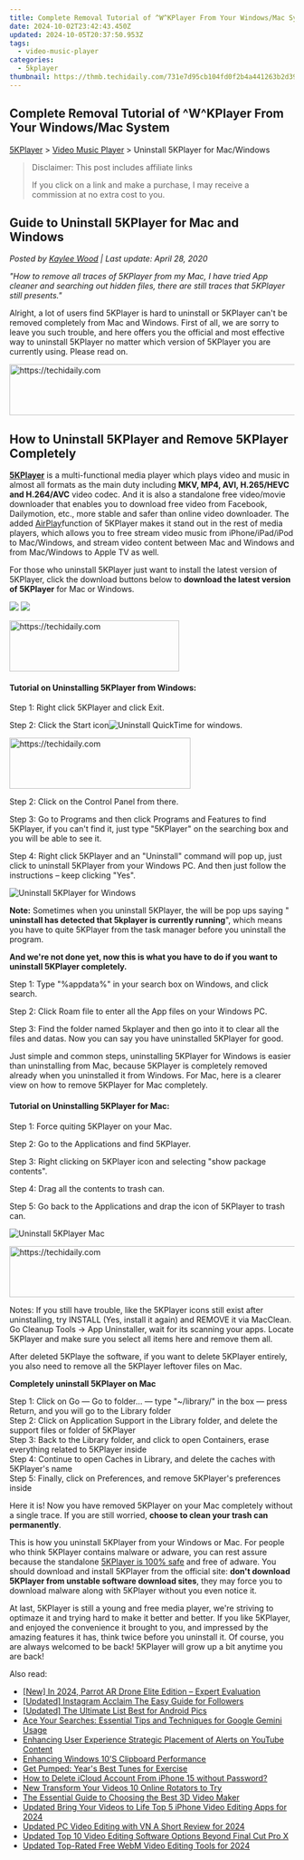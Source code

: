 ```yaml
---
title: Complete Removal Tutorial of ^W^KPlayer From Your Windows/Mac System
date: 2024-10-02T23:42:43.450Z
updated: 2024-10-05T20:37:50.953Z
tags:
  - video-music-player
categories:
  - 5kplayer
thumbnail: https://thmb.techidaily.com/731e7d95cb104fd0f2b4a441263b2d39fb916acbe1dcf99883081e6f54b5961f.jpg
---
```


## Complete Removal Tutorial of ^W^KPlayer From Your Windows/Mac System

[5KPlayer](https://tools.techidaily.com/5kplayer/products/) \> [Video Music Player](https://tools.techidaily.com/5kplayer/video-music-player/) \> Uninstall 5KPlayer for Mac/Windows

>  Disclaimer: This post includes affiliate links
>
>  If you click on a link and make a purchase, I may receive a commission at no extra cost to you.
>

## Guide to Uninstall 5KPlayer for Mac and Windows

 _Posted by [Kaylee Wood](https://www.quora.com/profile/Amanda-Hu-21) | Last update: April 28, 2020_

_"How to remove all traces of 5KPlayer from my Mac, I have tried App cleaner and searching out hidden files, there are still traces that 5KPlayer still presents."_ 

Alright, a lot of users find 5KPlayer is hard to uninstall or 5KPlayer can't be removed completely from Mac and Windows. First of all, we are sorry to leave you such trouble, and here offers you the official and most effective way to uninstall 5KPlayer no matter which version of 5KPlayer you are currently using. Please read on. 

<!-- affiliate ads begin -->
<a href="https://aligracehair.sjv.io/c/5597632/2027181/19272" target="_top" id="2027181">
  <img src="//a.impactradius-go.com/display-ad/19272-2027181" border="0" alt="https://techidaily.com" width="728" height="90"/>
</a>
<img height="0" width="0" src="https://aligracehair.sjv.io/i/5597632/2027181/19272" style="position:absolute;visibility:hidden;" border="0" />
<!-- affiliate ads end -->

## How to Uninstall 5KPlayer and Remove 5KPlayer Completely

[**5KPlayer**](https://tools.techidaily.com/5kplayer/products/) is a multi-functional media player which plays video and music in almost all formats as the main duty including **MKV, MP4, AVI, H.265/HEVC and H.264/AVC** video codec. And it is also a standalone free video/movie downloader that enables you to download free video from Facebook, Dailymotion, etc., more stable and safer than online video downloader. The added [AirPlay](https://tools.techidaily.com/5kplayer/airplay/)function of 5KPlayer makes it stand out in the rest of media players, which allows you to free stream video music from iPhone/iPad/iPod to Mac/Windows, and stream video content between Mac and Windows and from Mac/Windows to Apple TV as well. 

For those who uninstall 5KPlayer just want to install the latest version of 5KPlayer, click the download buttons below to **download the latest version of 5KPlayer** for Mac or Windows.

[![](https://www.5kplayer.com/video-music-player/../button/freedownwhitewin.png)](https://tools.techidaily.com/5kplayer/products/) [![](https://www.5kplayer.com/video-music-player/../button/freedownbackmac.png)](https://tools.techidaily.com/5kplayer/products/) 

<!-- affiliate ads begin -->
<a href="https://aligracehair.sjv.io/c/5597632/2027162/19272" target="_top" id="2027162">
  <img src="//a.impactradius-go.com/display-ad/19272-2027162" border="0" alt="https://techidaily.com" width="300" height="90"/>
</a>
<img height="0" width="0" src="https://aligracehair.sjv.io/i/5597632/2027162/19272" style="position:absolute;visibility:hidden;" border="0" />
<!-- affiliate ads end -->

#### **Tutorial on Uninstalling 5KPlayer from Windows:**

Step 1: Right click 5KPlayer and click Exit.

Step 2: Click the Start icon![Uninstall QuickTime for windows](https://www.5kplayer.com/video-music-player/img/unintall-quicktime-for-windows2.jpg).

<!-- affiliate ads begin -->
<a href="https://bluettius.sjv.io/c/5597632/2139109/17108" target="_top" id="2139109">
  <img src="//a.impactradius-go.com/display-ad/17108-2139109" border="0" alt="https://techidaily.com" width="320" height="90"/>
</a>
<img height="0" width="0" src="https://bluettius.sjv.io/i/5597632/2139109/17108" style="position:absolute;visibility:hidden;" border="0" />
<!-- affiliate ads end -->

Step 2: Click on the Control Panel from there. 

Step 3: Go to Programs and then click Programs and Features to find 5KPlayer, if you can't find it, just type "5KPlayer" on the searching box and you will be able to see it. 

Step 4: Right click 5KPlayer and an "Uninstall" command will pop up, just click to uninstall 5KPlayer from your Windows PC. And then just follow the instructions – keep clicking "Yes". 

![Uninstall 5KPlayer for Windows](https://www.5kplayer.com/video-music-player/img/uninstall-5kplayer-win.jpg) 

**Note:** Sometimes when you uninstall 5KPlayer, the will be pop ups saying " **uninstall has detected that 5kplayer is currently running**", which means you have to quite 5KPlayer from the task manager before you uninstall the program. 

**And we're not done yet, now this is what you have to do if you want to uninstall 5KPlayer completely.** 

Step 1: Type "%appdata%" in your search box on Windows, and click search. 

Step 2: Click Roam file to enter all the App files on your Windows PC. 

Step 3: Find the folder named 5kplayer and then go into it to clear all the files and datas. Now you can say you have uninstalled 5KPlayer for good. 

Just simple and common steps, uninstalling 5KPlayer for Windows is easier than uninstalling from Mac, because 5KPlayer is completely removed already when you uninstalled it from Windows. For Mac, here is a clearer view on how to remove 5KPlayer for Mac completely. 

#### **Tutorial on Uninstalling 5KPlayer for Mac:**

Step 1: Force quiting 5KPlayer on your Mac.

Step 2: Go to the Applications and find 5KPlayer.

Step 3: Right clicking on 5KPlayer icon and selecting "show package contents". 

Step 4: Drag all the contents to trash can. 

Step 5: Go back to the Applications and drap the icon of 5KPlayer to trash can.

![Uninstall 5KPlayer Mac](https://www.5kplayer.com/video-music-player/img/uninstall-5kplayer-mac.jpg) 

<!-- affiliate ads begin -->
<a href="https://appsumo.8odi.net/c/5597632/2129738/7443" target="_top" id="2129738">
  <img src="//a.impactradius-go.com/display-ad/7443-2129738" border="0" alt="https://techidaily.com" width="728" height="90"/>
</a>
<img height="0" width="0" src="https://appsumo.8odi.net/i/5597632/2129738/7443" style="position:absolute;visibility:hidden;" border="0" />
<!-- affiliate ads end -->

Notes: If you still have trouble, like the 5KPlayer icons still exist after uninstalling, try INSTALL (Yes, install it again) and REMOVE it via MacClean. Go Cleanup Tools -> App Uninstaller, wait for its scanning your apps. Locate 5KPlayer and make sure you select all items here and remove them all.

 After deleted 5KPlaye the software, if you want to delete 5KPlayer entirely, you also need to remove all the 5KPlayer leftover files on Mac. 

**Completely uninstall 5KPlayer on Mac**

Step 1: Click on Go — Go to folder… — type "\~/library/" in the box — press Return, and you will go to the Library folder  
 Step 2: Click on Application Support in the Library folder, and delete the support files or folder of 5KPlayer  
 Step 3: Back to the Library folder, and click to open Containers, erase everything related to 5KPlayer inside  
Step 4: Continue to open Caches in Library, and delete the caches with 5KPlayer's name  
Step 5: Finally, click on Preferences, and remove 5KPlayer's preferences inside

Here it is! Now you have removed 5KPlayer on your Mac completely without a single trace. If you are still worried, **choose to clean your trash can permanently**. 

This is how you uninstall 5KPlayer from your Windows or Mac. For people who think 5KPlayer contains malware or adware, you can rest assure because the standalone [5KPlayer is 100% safe](https://tools.techidaily.com/5kplayer/video-music-player/) and free of adware. You should download and install 5KPlayer from the official site: **don't download 5KPlayer from unstable software download sites**, they may force you to download malware along with 5KPlayer without you even notice it. 

At last, 5KPlayer is still a young and free media player, we're striving to optimaze it and trying hard to make it better and better. If you like 5KPlayer, and enjoyed the convenience it brought to you, and impressed by the amazing features it has, think twice before you uninstall it. Of course, you are always welcomed to be back! 5KPlayer will grow up a bit anytime you are back!

<ins class="adsbygoogle"
     style="display:block"
     data-ad-format="autorelaxed"
     data-ad-client="ca-pub-7571918770474297"
     data-ad-slot="1223367746"></ins>

<ins class="adsbygoogle"
     style="display:block"
     data-ad-client="ca-pub-7571918770474297"
     data-ad-slot="8358498916"
     data-ad-format="auto"
     data-full-width-responsive="true"></ins>

<span class="atpl-alsoreadstyle">Also read:</span>
<div><ul>
<li><a href="https://fox-friendly.techidaily.com/new-in-2024-parrot-ar-drone-elite-edition-expert-evaluation/"><u>[New] In 2024, Parrot AR Drone Elite Edition – Expert Evaluation</u></a></li>
<li><a href="https://instagram-videos.techidaily.com/updated-instagram-acclaim-the-easy-guide-for-followers/"><u>[Updated] Instagram Acclaim The Easy Guide for Followers</u></a></li>
<li><a href="https://some-approaches.techidaily.com/updated-the-ultimate-list-best-for-android-pics/"><u>[Updated] The Ultimate List Best for Android Pics</u></a></li>
<li><a href="https://techtrends.techidaily.com/ace-your-searches-essential-tips-and-techniques-for-google-gemini-usage/"><u>Ace Your Searches: Essential Tips and Techniques for Google Gemini Usage</u></a></li>
<li><a href="https://youtube-clips.techidaily.com/enhancing-user-experience-strategic-placement-of-alerts-on-youtube-content/"><u>Enhancing User Experience Strategic Placement of Alerts on YouTube Content</u></a></li>
<li><a href="https://common-error.techidaily.com/enhancing-windows-10s-clipboard-performance/"><u>Enhancing Windows 10'S Clipboard Performance</u></a></li>
<li><a href="https://buynow-reviews.techidaily.com/get-pumped-years-best-tunes-for-exercise/"><u>Get Pumped: Year's Best Tunes for Exercise</u></a></li>
<li><a href="https://apple-account.techidaily.com/how-to-delete-icloud-account-from-iphone-15-without-password-by-drfone-ios/"><u>How to Delete iCloud Account From iPhone 15 without Password?</u></a></li>
<li><a href="https://video-ai-editor.techidaily.com/new-transform-your-videos-10-online-rotators-to-try/"><u>New Transform Your Videos 10 Online Rotators to Try</u></a></li>
<li><a href="https://video-ai-editor.techidaily.com/the-essential-guide-to-choosing-the-best-3d-video-maker/"><u>The Essential Guide to Choosing the Best 3D Video Maker</u></a></li>
<li><a href="https://video-ai-editor.techidaily.com/updated-bring-your-videos-to-life-top-5-iphone-video-editing-apps-for-2024/"><u>Updated Bring Your Videos to Life Top 5 iPhone Video Editing Apps for 2024</u></a></li>
<li><a href="https://video-ai-editor.techidaily.com/updated-pc-video-editing-with-vn-a-short-review-for-2024/"><u>Updated PC Video Editing with VN A Short Review for 2024</u></a></li>
<li><a href="https://video-ai-editor.techidaily.com/updated-top-10-video-editing-software-options-beyond-final-cut-pro-x/"><u>Updated Top 10 Video Editing Software Options Beyond Final Cut Pro X</u></a></li>
<li><a href="https://video-ai-editor.techidaily.com/updated-top-rated-free-webm-video-editing-tools-for-2024/"><u>Updated Top-Rated Free WebM Video Editing Tools for 2024</u></a></li>
</ul></div>

